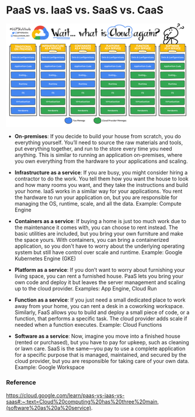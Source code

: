 # PaaS vs. IaaS vs. SaaS vs. CaaS

![](images/comparison.jpg)

* **On-premises**: If you decide to build your house from scratch, you do everything yourself. You’ll need to source the raw materials and tools, put everything together, and run to the store every time you need anything. This is similar to running an application on-premises, where you own everything from the hardware to your applications and scaling.

* **Infrastructure as a service**: If you are busy, you might consider hiring a contractor to do the work. You tell them how you want the house to look and how many rooms you want, and they take the instructions and build your home. IaaS works in a similar way for your applications. You rent the hardware to run your application on, but you are responsible for managing the OS, runtime, scale, and all the data. Example: Compute Engine

* **Containers as a service**: If buying a home is just too much work due to the maintenance it comes with, you can choose to rent instead. The basic utilities are included, but you bring your own furniture and make the space yours. With containers, you can bring a containerized application, so you don't have to worry about the underlying operating system but still have control over scale and runtime.  Example: Google Kubernetes Engine (GKE)

* **Platform as a service**: If you don’t want to worry about furnishing your living space, you can rent a furnished house. PaaS lets you bring your own code and deploy it but leaves the server management and scaling up to the cloud provider. Examples: App Engine, Cloud Run

* **Function as a service**: If you just need a small dedicated place to work away from your home, you can rent a desk in a coworking workspace. Similarly, FaaS allows you to build and deploy a small piece of code, or a function, that performs a specific task. The cloud provider adds scale if needed when a function executes. Example: Cloud Functions

* **Software as a service**: Now, imagine you move into a finished house (rented or purchased), but you have to pay for upkeep, such as cleaning or lawn care. SaaS is the same—you pay to use a complete application for a specific purpose that is managed, maintained, and secured by the cloud provider, but you are responsible for taking care of your own data. Example: Google Workspace

### Reference

https://cloud.google.com/learn/paas-vs-iaas-vs-saas#:~:text=Cloud%20computing%20has%20three%20main,(software%20as%20a%20service).